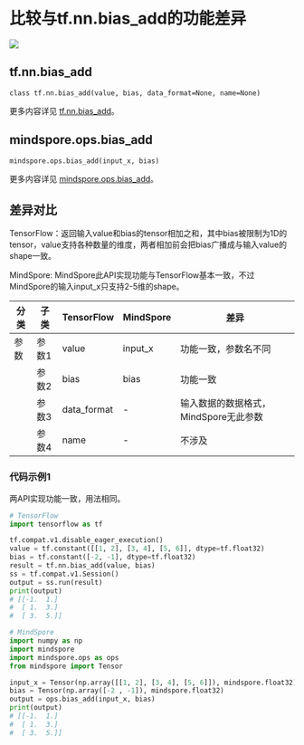 # 比较与tf.nn.bias_add的功能差异

<a href="https://gitee.com/mindspore/docs/blob/master/docs/mindspore/source_zh_cn/note/api_mapping/tensorflow_diff/bias_add.md" target="_blank"><img src="https://mindspore-website.obs.cn-north-4.myhuaweicloud.com/website-images/master/resource/_static/logo_source.png"></a>

## tf.nn.bias_add

```text
class tf.nn.bias_add(value, bias, data_format=None, name=None)
```

更多内容详见 [tf.nn.bias_add](https://www.tensorflow.org/versions/r2.6/api_docs/python/tf/nn/bias_add?hl=zh-cn%3B)。

## mindspore.ops.bias_add

```text
mindspore.ops.bias_add(input_x, bias)
```

更多内容详见 [mindspore.ops.bias_add](https://www.mindspore.cn/docs/zh-CN/master/api_python/ops/mindspore.ops.bias_add.html?highlight=bias_add)。

## 差异对比

TensorFlow：返回输入value和bias的tensor相加之和，其中bias被限制为1D的tensor，value支持各种数量的维度，两者相加前会把bias广播成与输入value的shape一致。

MindSpore: MindSpore此API实现功能与TensorFlow基本一致，不过MindSpore的输入input_x只支持2-5维的shape。

| 分类 | 子类  | TensorFlow | MindSpore | 差异                                  |
| ---- | ----- | ---------- | --------- | ------------------------------------- |
| 参数 | 参数1 | value      | input_x   | 功能一致，参数名不同                  |
|      | 参数2 | bias       | bias      | 功能一致                              |
|      | 参数3 | data_format | -         | 输入数据的数据格式，MindSpore无此参数 |
|      | 参数4 | name       | -         | 不涉及   |

### 代码示例1

两API实现功能一致，用法相同。

```python
# TensorFlow
import tensorflow as tf

tf.compat.v1.disable_eager_execution()
value = tf.constant([[1, 2], [3, 4], [5, 6]], dtype=tf.float32)
bias = tf.constant([-2, -1], dtype=tf.float32)
result = tf.nn.bias_add(value, bias)
ss = tf.compat.v1.Session()
output = ss.run(result)
print(output)
# [[-1.  1.]
#  [ 1.  3.]
#  [ 3.  5.]]

# MindSpore
import numpy as np
import mindspore
import mindspore.ops as ops
from mindspore import Tensor

input_x = Tensor(np.array([[1, 2], [3, 4], [5, 6]]), mindspore.float32)
bias = Tensor(np.array([-2 , -1]), mindspore.float32)
output = ops.bias_add(input_x, bias)
print(output)
# [[-1.  1.]
#  [ 1.  3.]
#  [ 3.  5.]]
```

